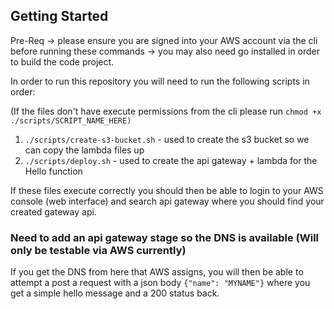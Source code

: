 ## Getting Started

Pre-Req -> please ensure you are signed into your AWS account via the cli before running these commands -> you may also need go installed in order to build the code project.

In order to run this repository you will need to run the following scripts in order:

(If the files don't have execute permissions from the cli please run ``chmod +x ./scripts/SCRIPT_NAME_HERE)``

1. ``./scripts/create-s3-bucket.sh`` - used to create the s3 bucket so we can copy the lambda files up
2. ``./scripts/deploy.sh`` - used to create the api gateway + lambda for the Hello function

If these files execute correctly you should then be able to login to your AWS console (web interface) and search api gateway where you should find your created gateway api. 

### Need to add an api gateway stage so the DNS is available (Will only be testable via AWS currently)
If you get the DNS from here that AWS assigns, you will then be able to attempt a post a request with a json body ``{"name": "MYNAME"}`` where you get a simple hello message and a 200 status back.